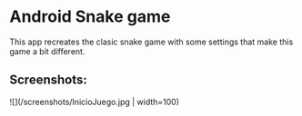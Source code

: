 Android Snake game
===================================

This app recreates the clasic snake game with some settings that make this game a bit different.  

Screenshots:
-------------

![](/screenshots/InicioJuego.jpg | width=100)


